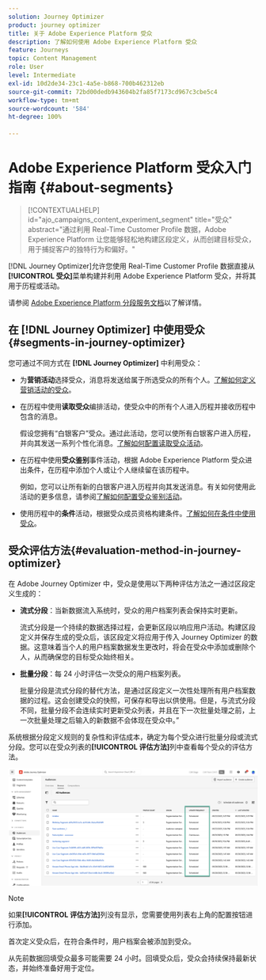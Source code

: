 ```yaml
---
solution: Journey Optimizer
product: journey optimizer
title: 关于 Adobe Experience Platform 受众
description: 了解如何使用 Adobe Experience Platform 受众
feature: Journeys
topic: Content Management
role: User
level: Intermediate
exl-id: 10d2de34-23c1-4a5e-b868-700b462312eb
source-git-commit: 72bd00dedb943604b2fa85f7173cd967c3cbe5c4
workflow-type: tm+mt
source-wordcount: '584'
ht-degree: 100%

---
```


# Adobe Experience Platform 受众入门指南 {#about-segments}

>[!CONTEXTUALHELP]
>id="ajo_campaigns_content_experiment_segment"
>title="受众"
>abstract="通过利用 Real-Time Customer Profile 数据，Adobe Experience Platform 让您能够轻松地构建区段定义，从而创建目标受众，用于捕捉客户的独特行为和偏好。"

[!DNL Journey Optimizer]允许您使用 Real-Time Customer Profile 数据直接从&#x200B;**[!UICONTROL 受众]**&#x200B;菜单构建并利用 Adobe Experience Platform 受众，并将其用于历程或活动。

请参阅 [Adobe Experience Platform 分段服务文档](https://experienceleague.adobe.com/docs/experience-platform/segmentation/home.html?lang=zh-Hans)以了解详情。

## 在 [!DNL Journey Optimizer] 中使用受众 {#segments-in-journey-optimizer}

您可通过不同方式在 **[!DNL Journey Optimizer]** 中利用受众：

* 为&#x200B;**营销活动**&#x200B;选择受众，消息将发送给属于所选受众的所有个人。[了解如何定义营销活动的受众](../campaigns/create-campaign.md#define-the-audience-audience)。

* 在历程中使用&#x200B;**读取受众**&#x200B;编排活动，使受众中的所有个人进入历程并接收历程中包含的消息。

  假设您拥有“白银客户”受众。通过此活动，您可以使所有白银客户进入历程，并向其发送一系列个性化消息。[了解如何配置读取受众活动](../building-journeys/read-audience.md#configuring-segment-trigger-activity)。

* 在历程中使用&#x200B;**受众鉴别**&#x200B;事件活动，根据 Adobe Experience Platform 受众进出条件，在历程中添加个人或让个人继续留在该历程中。

  例如，您可以让所有新的白银客户进入历程并向其发送消息。有关如何使用此活动的更多信息，请参阅[了解如何配置受众鉴别活动](../building-journeys/audience-qualification-events.md)。

* 使用历程中的&#x200B;**条件**&#x200B;活动，根据受众成员资格构建条件。[了解如何在条件中使用受众](../building-journeys/condition-activity.md#using-a-segment)。

## 受众评估方法{#evaluation-method-in-journey-optimizer}

在 Adobe Journey Optimizer 中，受众是使用以下两种评估方法之一通过区段定义生成的：

* **流式分段**：当新数据流入系统时，受众的用户档案列表会保持实时更新。

  流式分段是一个持续的数据选择过程，会更新区段以响应用户活动。构建区段定义并保存生成的受众后，该区段定义将应用于传入 Journey Optimizer 的数据。这意味着当个人的用户档案数据发生更改时，将会在受众中添加或删除个人，从而确保您的目标受众始终相关。

* **批量分段**：每 24 小时评估一次受众的用户档案列表。

  批量分段是流式分段的替代方法，是通过区段定义一次性处理所有用户档案数据的过程。这会创建受众的快照，可保存和导出以供使用。但是，与流式分段不同，批量分段不会连续实时更新受众列表，并且在下一次批量处理之前，上一次批量处理之后输入的新数据不会体现在受众中。”

系统根据分段定义规则的复杂性和评估成本，确定为每个受众进行批量分段或流式分段。您可以在受众列表的&#x200B;**[!UICONTROL 评估方法]**&#x200B;列中查看每个受众的评估方法。

![](assets/evaluation-method.png)

>[!NOTE]
>
>如果&#x200B;**[!UICONTROL 评估方法]**&#x200B;列没有显示，您需要使用列表右上角的配置按钮进行添加。

首次定义受众后，在符合条件时，用户档案会被添加到受众。

从先前数据回填受众最多可能需要 24 小时。回填受众后，受众会持续保持最新状态，并始终准备好用于定位。
